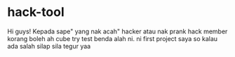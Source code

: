# hack-tool
Hi guys! Kepada sape" yang nak acah" hacker atau nak prank hack member korang boleh ah cube try test benda alah ni. ni first project saya so kalau ada salah silap sila tegur yaa
